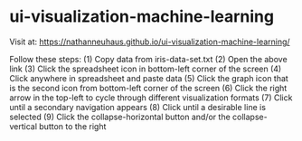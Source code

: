 # ui-visualization-machine-learning

Visit at: https://nathanneuhaus.github.io/ui-visualization-machine-learning/

Follow these steps:
(1) Copy data from iris-data-set.txt
(2) Open the above link
(3) Click the spreadsheet icon in bottom-left corner of the screen
(4) Click anywhere in spreadsheet and paste data
(5) Click the graph icon that is the second icon from bottom-left corner of the screen
(6) Click the right arrow in the top-left to cycle through different visualization formats
(7) Click until a secondary navigation appears
(8) Click until a desirable line is selected
(9) Click the collapse-horizontal button and/or the collapse-vertical button to the right


